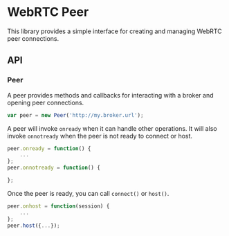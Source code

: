 # WebRTC Peer

This library provides a simple interface for creating and managing WebRTC peer connections.

## API

### Peer

A peer provides methods and callbacks for interacting with a broker and opening peer connections.

````javascript
var peer = new Peer('http://my.broker.url');
````

A peer will invoke `onready` when it can handle other operations. It will also invoke `onnotready` when the peer is not ready to connect or host.

````javascript
peer.onready = function() {
	...
};
peer.onnotready = function() {

};
````

Once the peer is ready, you can call `connect()` or `host()`.

````javascript
peer.onhost = function(session) {
	...
};
peer.host({...});
````